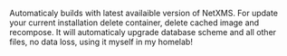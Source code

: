 Automaticaly builds with latest availaible version of NetXMS. 
For update your current installation delete container, delete cached image and recompose.
It will automaticaly upgrade database scheme and all other files, no data loss, using it myself in my homelab!
